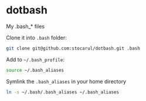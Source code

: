 dotbash
=======

My .bash_* files

Clone it into `.bash` folder:
```bash
git clone git@github.com:stocarul/dotbash.git .bash
```

Add to `~/.bash_profile`:
```bash
source ~/.bash_aliases
```

Symlink the `.bash_aliases` in your home directory
```bash
ln -s ~/.bash/.bash_aliases ~/.bash_aliases
```
